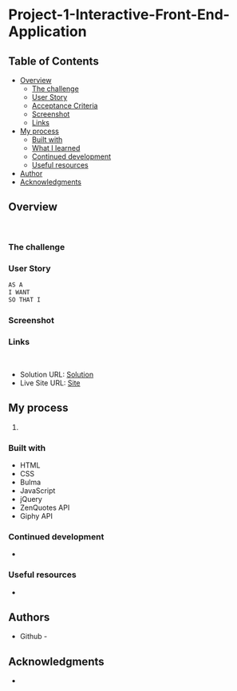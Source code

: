 # Project-1-Interactive-Front-End-Application

## Table of Contents

- [Overview](#overview)
  - [The challenge](#the-challenge)
  - [User Story](#user-story)
  - [Acceptance Criteria](#acceptance-criteria)
  - [Screenshot](#screenshot)
  - [Links](#links)
- [My process](#my-process)
  - [Built with](#built-with)
  - [What I learned](#what-i-learned)
  - [Continued development](#continued-development)
  - [Useful resources](#useful-resources)
- [Author](#author)
- [Acknowledgments](#acknowledgments)
  ​

## Overview

​

### The challenge

### User Story

```markdown
AS A
I WANT
SO THAT I
```

### Screenshot

### Links

​

- Solution URL: [Solution](https://github.com/jshannon33/Project-1-Interactive-Front-End-Application)
- Live Site URL: [Site]()
  ​

## My process

1.

### Built with

- HTML
- CSS
- Bulma
- JavaScript
- jQuery
- ZenQuotes API
- Giphy API

### Continued development

-

### Useful resources

-

## Authors

- Github - []()

## Acknowledgments

-
